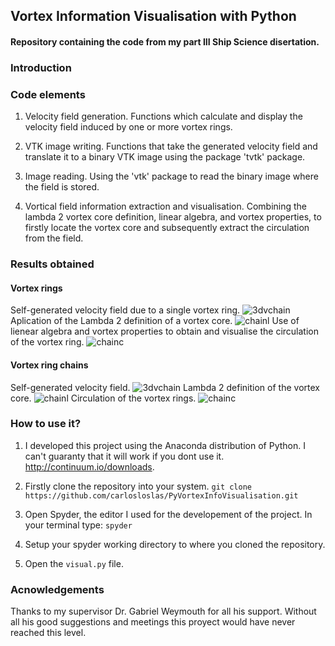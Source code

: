 ## Vortex Information Visualisation with Python
#### Repository containing the code from my part III Ship Science disertation.

### Introduction

### Code elements
1. Velocity field generation. Functions which calculate and display the velocity field induced by one or more vortex rings.

2. VTK image writing. Functions that take the generated velocity field and translate it to a binary VTK image using the package 'tvtk' package.

3. Image reading. Using the 'vtk' package to read the binary image where the field is stored.

4. Vortical field information extraction and visualisation. Combining the lambda 2 vortex core definition, linear algebra, and vortex properties, to firstly locate the vortex core and subsequently extract the circulation from the field. 

### Results obtained

#### Vortex rings
Self-generated velocity field due to a single vortex ring.
![3dvchain](https://cloud.githubusercontent.com/assets/10100481/9027607/cf689992-3953-11e5-8f24-4a60161b2c20.png)
Aplication of the Lambda 2 definition of a vortex core.
![chainl](https://cloud.githubusercontent.com/assets/10100481/9027612/01a8de30-3954-11e5-92a0-efbd0d02b373.png)
Use of lienear algebra and vortex properties to obtain and visualise the circulation of the vortex ring.
![chainc](https://cloud.githubusercontent.com/assets/10100481/9027614/0b578936-3954-11e5-9b86-479a22d94fb7.png)

#### Vortex ring chains
Self-generated velocity field.
![3dvchain](https://cloud.githubusercontent.com/assets/10100481/9027607/cf689992-3953-11e5-8f24-4a60161b2c20.png)
Lambda 2 definition of the vortex core.
![chainl](https://cloud.githubusercontent.com/assets/10100481/9027612/01a8de30-3954-11e5-92a0-efbd0d02b373.png)
Circulation of the vortex rings.
![chainc](https://cloud.githubusercontent.com/assets/10100481/9027614/0b578936-3954-11e5-9b86-479a22d94fb7.png)

### How to use it?

1. I developed this project using the Anaconda distribution of Python. I can't guaranty that it will work if you dont use it. http://continuum.io/downloads.
2. Firstly clone the repository into your system. 
`git clone https://github.com/carlosloslas/PyVortexInfoVisualisation.git`

3. Open Spyder, the editor I used for the developement of the project. In your terminal type: 
`spyder`
4. Setup your spyder working directory to where you cloned the repository.
5. Open the ``` visual.py ``` file.


### Acnowledgements

Thanks to my supervisor Dr. Gabriel Weymouth for all his support. Without all his good suggestions and meetings this proyect would have never reached this level. 
